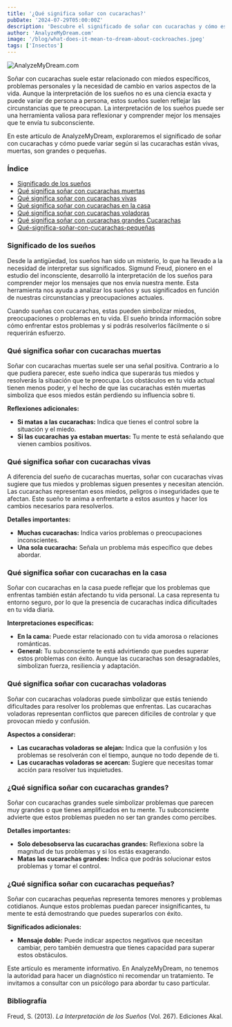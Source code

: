 ```yaml
---
title: '¿Qué significa soñar con cucarachas?'
pubDate: '2024-07-29T05:00:00Z'
description: 'Descubre el significado de soñar con cucarachas y cómo estos sueños pueden reflejar tus miedos, preocupaciones y necesidad de cambio en la vida.'
author: 'AnalyzeMyDream.com'
image: '/blog/what-does-it-mean-to-dream-about-cockroaches.jpeg'
tags: ['Insectos']
---
```


![AnalyzeMyDream.com](/blog/what-does-it-mean-to-dream-about-cockroaches.jpeg)

Soñar con cucarachas suele estar relacionado con miedos específicos, problemas personales y la necesidad de cambio en varios aspectos de la vida. Aunque la interpretación de los sueños no es una ciencia exacta y puede variar de persona a persona, estos sueños suelen reflejar las circunstancias que te preocupan. La interpretación de los sueños puede ser una herramienta valiosa para reflexionar y comprender mejor los mensajes que te envía tu subconsciente.

En este artículo de AnalyzeMyDream, exploraremos el significado de soñar con cucarachas y cómo puede variar según si las cucarachas están vivas, muertas, son grandes o pequeñas.

### Índice

- [Significado de los sueños](#significado-de-los-suenos)
- [Qué significa soñar con cucarachas muertas](#que-significa-sonar-con-cucarachas-muertas)
- [Qué significa soñar con cucarachas vivas](#que-significa-sonar-con-cucarachas-vivas)
- [Qué significa soñar con cucarachas en la casa](#que-significa-sonar-con-cucarachas-en-la-casa)
- [Qué significa soñar con cucarachas voladoras](#que-significa-sonar-con-cucarachas-voladoras)
- [Qué significa soñar con cucarachas grandes Cucarachas](#que-significa-soñar-con-cucarachas-grandes)
- [Qué-significa-soñar-con-cucarachas-pequeñas](#que-significa-soñar-con-cucarachas-pequenas)

### Significado de los sueños

Desde la antigüedad, los sueños han sido un misterio, lo que ha llevado a la necesidad de interpretar sus significados. Sigmund Freud, pionero en el estudio del inconsciente, desarrolló la interpretación de los sueños para comprender mejor los mensajes que nos envía nuestra mente. Esta herramienta nos ayuda a analizar los sueños y sus significados en función de nuestras circunstancias y preocupaciones actuales.

Cuando sueñas con cucarachas, estas pueden simbolizar miedos, preocupaciones o problemas en tu vida. El sueño brinda información sobre cómo enfrentar estos problemas y si podrás resolverlos fácilmente o si requerirán esfuerzo.

### Qué significa soñar con cucarachas muertas

Soñar con cucarachas muertas suele ser una señal positiva. Contrario a lo que pudiera parecer, este sueño indica que superarás tus miedos y resolverás la situación que te preocupa. Los obstáculos en tu vida actual tienen menos poder, y el hecho de que las cucarachas estén muertas simboliza que esos miedos están perdiendo su influencia sobre ti.

**Reflexiones adicionales:**

- **Si matas a las cucarachas:** Indica que tienes el control sobre la situación y el miedo.
- **Si las cucarachas ya estaban muertas:** Tu mente te está señalando que vienen cambios positivos.

### Qué significa soñar con cucarachas vivas

A diferencia del sueño de cucarachas muertas, soñar con cucarachas vivas sugiere que tus miedos y problemas siguen presentes y necesitan atención. Las cucarachas representan esos miedos, peligros o inseguridades que te afectan. Este sueño te anima a enfrentarte a estos asuntos y hacer los cambios necesarios para resolverlos.

**Detalles importantes:**

- **Muchas cucarachas:** Indica varios problemas o preocupaciones inconscientes.
- **Una sola cucaracha:** Señala un problema más específico que debes abordar.

### Qué significa soñar con cucarachas en la casa

Soñar con cucarachas en la casa puede reflejar que los problemas que enfrentas también están afectando tu vida personal. La casa representa tu entorno seguro, por lo que la presencia de cucarachas indica dificultades en tu vida diaria.

**Interpretaciones específicas:**

- **En la cama:** Puede estar relacionado con tu vida amorosa o relaciones románticas.
- **General:** Tu subconsciente te está advirtiendo que puedes superar estos problemas con éxito. Aunque las cucarachas son desagradables, simbolizan fuerza, resiliencia y adaptación.

### Qué significa soñar con cucarachas voladoras

Soñar con cucarachas voladoras puede simbolizar que estás teniendo dificultades para resolver los problemas que enfrentas. Las cucarachas voladoras representan conflictos que parecen difíciles de controlar y que provocan miedo y confusión.

**Aspectos a considerar:**

- **Las cucarachas voladoras se alejan:** Indica que la confusión y los problemas se resolverán con el tiempo, aunque no todo depende de ti.
- **Las cucarachas voladoras se acercan:** Sugiere que necesitas tomar acción para resolver tus inquietudes.

### ¿Qué significa soñar con cucarachas grandes?

Soñar con cucarachas grandes suele simbolizar problemas que parecen muy grandes o que tienes amplificados en tu mente. Tu subconsciente advierte que estos problemas pueden no ser tan grandes como percibes.

**Detalles importantes:**

- **Solo debesobserva las cucarachas grandes:** Reflexiona sobre la magnitud de tus problemas y si los estás exagerando.
- **Matas las cucarachas grandes:** Indica que podrás solucionar estos problemas y tomar el control.

### ¿Qué significa soñar con cucarachas pequeñas?

Soñar con cucarachas pequeñas representa temores menores y problemas cotidianos. Aunque estos problemas puedan parecer insignificantes, tu mente te está demostrando que puedes superarlos con éxito.

**Significados adicionales:**

- **Mensaje doble:** Puede indicar aspectos negativos que necesitan cambiar, pero también demuestra que tienes capacidad para superar estos obstáculos.

Este artículo es meramente informativo. En AnalyzeMyDream, no tenemos la autoridad para hacer un diagnóstico ni recomendar un tratamiento. Te invitamos a consultar con un psicólogo para abordar tu caso particular.

### Bibliografía

Freud, S. (2013). *La Interpretación de los Sueños* (Vol. 267). Ediciones Akal.